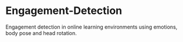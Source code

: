 # Engagement-Detection
Engagement detection in online learning environments using emotions, body pose and head rotation.
